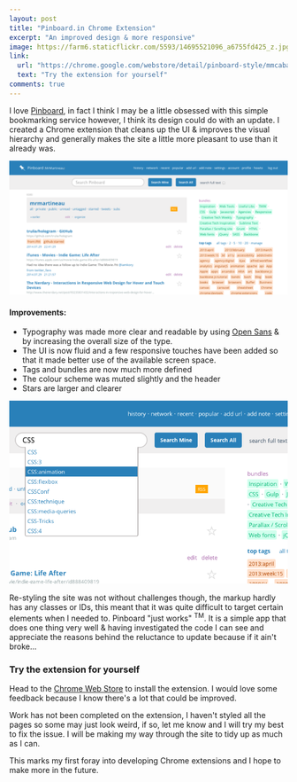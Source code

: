 ```yaml
---
layout: post
title: "Pinboard.in Chrome Extension"
excerpt: "An improved design & more responsive"
image: https://farm6.staticflickr.com/5593/14695521096_a6755fd425_z.jpg
link:
  url: "https://chrome.google.com/webstore/detail/pinboard-style/mmcabafimbenknlnlndkdfjgfkkljhmg"
  text: "Try the extension for yourself"
comments: true
---
```

I love [Pinboard](http://pinboard.in), in fact I think I may be a little obsessed with this simple bookmarking service however, I think its design could do with an update. I created a Chrome extension that cleans up the UI & improves the visual hierarchy and generally makes the site a little more pleasant to use than it already was.

![](/img/posts/pinboard-ext-1.png)

#### Improvements:

* Typography was made more clear and readable by using [Open Sans](http://www.google.com/fonts/specimen/Open+Sans) & by increasing the overall size of the type.
* The UI is now fluid and a few responsive touches have been added so that it made better use of the available screen space.
* Tags and bundles are now much more defined
* The colour scheme was muted slightly and the header
* Stars are larger and clearer

![](/img/posts/pinboard-ext-2.png)

Re-styling the site was not without challenges though, the markup hardly has any classes or IDs, this meant that it was quite difficult to target certain elements when I needed to. Pinboard "just works" <sup>TM</sup>. It is a simple app that does one thing very well & having investigated the code I can see and appreciate the reasons behind the reluctance to update because if it ain't broke...

### Try the extension for yourself
Head to the [Chrome Web Store](https://chrome.google.com/webstore/detail/pinboard-style/mmcabafimbenknlnlndkdfjgfkkljhmg) to install the extension. I would love some feedback because I know there's a lot that could be improved.

Work has not been completed on the extension, I haven't styled all the pages so some may just look weird, if so, let me know and I will try my best to fix the issue. I will be making my way through the site to tidy up as much as I can.

This marks my first foray into developing Chrome extensions and I hope to make more in the future.
